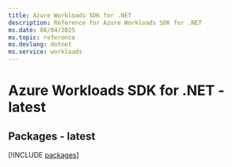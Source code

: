 ```yaml
---
title: Azure Workloads SDK for .NET
description: Reference for Azure Workloads SDK for .NET
ms.date: 08/04/2025
ms.topic: reference
ms.devlang: dotnet
ms.service: workloads
---
```

# Azure Workloads SDK for .NET - latest
## Packages - latest
[!INCLUDE [packages](workloads-index.md)]